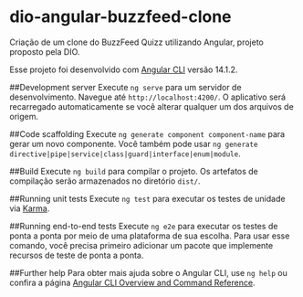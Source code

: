 # dio-angular-buzzfeed-clone
Criação de um clone do BuzzFeed Quizz utilizando Angular, projeto proposto pela DIO.

Esse projeto foi desenvolvido com [Angular CLI](https://github.com/angular/angular-cli) versão 14.1.2.

##Development server
Execute `ng serve` para um servidor de desenvolvimento. Navegue até `http://localhost:4200/`. O aplicativo será recarregado automaticamente se você alterar qualquer um dos arquivos de origem.

##Code scaffolding
Execute `ng generate component component-name` para gerar um novo componente. Você também pode usar `ng generate directive|pipe|service|class|guard|interface|enum|module`.

##Build
Execute `ng build` para compilar o projeto. Os artefatos de compilação serão armazenados no diretório `dist/`.

##Running unit tests
Execute `ng test` para executar os testes de unidade via [Karma](https://karma-runner.github.io).

##Running end-to-end tests
Execute `ng e2e` para executar os testes de ponta a ponta por meio de uma plataforma de sua escolha. Para usar esse comando, você precisa primeiro adicionar um pacote que implemente recursos de teste de ponta a ponta.

##Further help
Para obter mais ajuda sobre o Angular CLI, use `ng help` ou confira a página [Angular CLI Overview and Command Reference](https://angular.io/cli).
